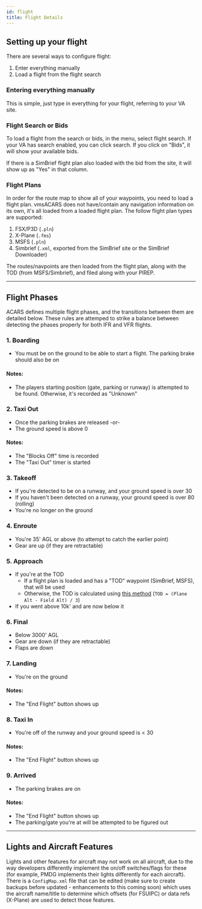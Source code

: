 ```yaml
---
id: flight
title: Flight Details
---
```


## Setting up your flight

There are several ways to configure flight:

1. Enter everything manually
2. Load a flight from the flight search


### Entering everything manually

This is simple, just type in everything for your flight, referring to your VA site.

### Flight Search or Bids

To load a flight from the search or bids, in the menu, select flight search. If your VA has search enabled, you can click search. If you click on "Bids", it will show your available bids.

If there is a SimBrief flight plan also loaded with the bid from the site, it will show up as "Yes" in that column.

### Flight Plans

In order for the route map to show all of your waypoints, you need to load a flight plan. vmsACARS does not have/contain any navigation information on its own, it's all loaded from a loaded flight plan. The follow flight plan types are supported:

1. FSX/P3D (`.pln`)
1. X-Plane (`.fms`) 
1. MSFS (`.pln`) 
1. Simbrief (`.xml`, exported from the SimBrief site or the SimBrief Downloader)

The routes/navpoints are then loaded from the flight plan, along with the TOD (from MSFS/Simbrief), and filed along with your PIREP.

---

## Flight Phases

ACARS defines multiple flight phases, and the transitions between them are detailed below. These rules are attemped to strike a balance between detecting the phases properly for both IFR and VFR flights.

### 1. Boarding

- You must be on the ground to be able to start a flight. The parking brake should also be on

#### Notes:

- The players starting position (gate, parking or runway) is attempted to be found. Otherwise, it's recorded as "Unknown"

### 2. Taxi Out

- Once the parking brakes are released -or- 
- The ground speed is above 0

#### Notes:

- The "Blocks Off" time is recorded
- The "Taxi Out" timer is started

### 3. Takeoff

- If you're detected to be on a runway, and your ground speed is over 30
- If you haven't been detected on a runway, your ground speed is over 80 (rolling)
- You're no longer on the ground

### 4. Enroute

- You're 35' AGL or above (to attempt to catch the earlier point)
- Gear are up (if they are retractable)

### 5. Approach

- If you're at the TOD
    - If a flight plan is loaded and has a "TOD" waypoint (SimBrief, MSFS), that will be used
    - Otherwise, the TOD is calculated using [this method](https://www.flyingmag.com/technique/tip-week/calculating-top-descent/) (`TOD = (Plane Alt - Field Alt) / 3`)
- If you went above 10k' and are now below it

### 6. Final

- Below 3000' AGL
- Gear are down (if they are retractable)
- Flaps are down

### 7. Landing

- You're on the ground

#### Notes:

- The "End Flight" button shows up

### 8. Taxi In

- You're off of the runway and your ground speed is < 30

#### Notes:

- The "End Flight" button shows up

### 9. Arrived

- The parking brakes are on

#### Notes:

- The "End Flight" button shows up
- The parking/gate you're at will be attempted to be figured out

---

## Lights and Aircraft Features

Lights and other features for aircraft may not work on all aircraft, due to the way developers differently implement the on/off switches/flags for these (for example, PMDG implements their lights differently for each aircraft). There is a `ConfigMap.xml` file that can be edited (make sure to create backups before updated - enhancements to this coming soon) which uses the aircraft name/title to determine which offsets (for FSUIPC) or data refs (X-Plane) are used to detect those features.
